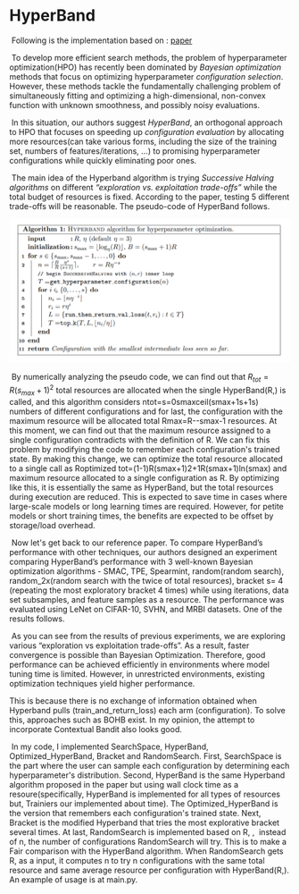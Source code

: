 # HyperBand

 Following is the implementation based on : [paper](http://arxiv.org/pdf/1603.06560v4)

  

 To develop more efficient search methods, the problem of hyperparameter optimization(HPO) has recently been dominated by _Bayesian optimization_ methods that focus on optimizing hyperparameter _configuration selection_. However, these methods tackle the fundamentally challenging problem of simultaneously fitting and optimizing a high-dimensional, non-convex function with unknown smoothness, and possibly noisy evaluations. 

  

 In this situation, our authors suggest _HyperBand_, an orthogonal approach to HPO that focuses on speeding up _configuration evaluation_ by allocating more resources(can take various forms, including the size of the training set, numbers of features/iterations, …) to promising hyperparameter configurations while quickly eliminating poor ones.

  

 The main idea of the Hyperband algorithm is trying _Successive Halving algorithms_ on different _“exploration vs. exploitation trade-offs”_ while the total budget of resources is fixed. According to the paper, testing 5 different trade-offs will be reasonable. The pseudo-code of HyperBand follows.


![Pseudo-Code](/pseudo_code.png)
  

 By numerically analyzing the pseudo code, we can find out that $R_{tot} = R( s_{max} + 1)^{2}$ total resources are allocated when the single HyperBand(R,) is called, and this algorithm considers ntot\=s=0smaxceil(smax+1s+1s) numbers of different configurations and for last, the configuration with the maximum resource will be allocated total Rmax\=R\-\-smax\-1 resources. At this moment, we can find out that the maximum resource assigned to a single configuration contradicts with the definition of R. We can fix this problem by modifying the code to remember each configuration's trained state. By making this change, we can optimize the total resource allocated to a single call as Roptimized tot\=(1-1)R(smax+1)2+1R(smax+1)ln(smax) and maximum resource allocated to a single configuration as R. By optimizing like this, it is essentially the same as HyperBand, but the total resources during execution are reduced. This is expected to save time in cases where large-scale models or long learning times are required. However, for petite models or short training times, the benefits are expected to be offset by storage/load overhead.

  

 Now let's get back to our reference paper. To compare HyperBand’s performance with other techniques, our authors designed an experiment comparing HyperBand’s performance with 3 well-known Bayesian optimization algorithms - SMAC, TPE, Spearmint, random(random search), random\_2x(random search with the twice of total resources), bracket s= 4 (repeating the most exploratory bracket 4 times) while using iterations, data set subsamples, and feature samples as a resource. The performance was evaluated using LeNet on CIFAR-10, SVHN, and MRBI datasets. One of the results follows.

  

 As you can see from the results of previous experiments, we are exploring various “exploration vs exploitation trade-offs”. As a result, faster convergence is possible than Bayesian Optimization. Therefore, good performance can be achieved efficiently in environments where model tuning time is limited. However, in unrestricted environments, existing optimization techniques yield higher performance.

This is because there is no exchange of information obtained when Hyperband pulls (train\_and\_return\_loss) each arm (configuration). To solve this, approaches such as BOHB exist. In my opinion, the attempt to incorporate Contextual Bandit also looks good.

  

 In my code, I implemented SearchSpace, HyperBand, Optimized\_HyperBand, Bracket and RandomSearch. First, SearchSpace is the part where the user can sample each configuration by determining each hyperparameter's distribution. Second, HyperBand is the same Hyperband algorithm proposed in the paper but using wall clock time as a resoure(specifically, HyperBand is implemented for all types of resources but, Trainiers our implemented about time). The Optimized\_HyperBand is the version that remembers each configuration's trained state. Next, Bracket is the modified Hyperband that tries the most explorative bracket several times. At last, RandomSearch is implemented based on R, ,  instead of n, the number of configurations RandomSearch will try. This is to make a Fair comparison with the HyperBand algorithm. When RandomSearch gets R, as a input, it computes n to try n configurations with the same total resource and same average resource per configuration with HyperBand(R,). An example of usage is at main.py.
